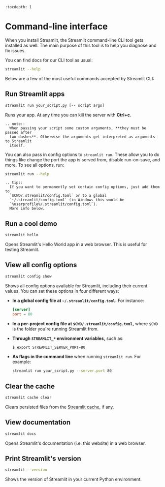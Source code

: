 ```eval_rst
:tocdepth: 1
```

# Command-line interface

When you install Streamlit, the Streamlit command-line CLI tool gets installed
as well. The main purpose of this tool is to help you diagnose and fix issues.

You can find docs for our CLI tool as usual:

```bash
streamlit --help
```

Below are a few of the most useful commands accepted by Streamlit CLI:

## Run Streamlit apps

```bash
streamlit run your_script.py [-- script args]
```

Runs your app. At any time you can kill the server with **Ctrl+c**.

```eval_rst
.. note::
  When passing your script some custom arguments, **they must be passed after
  two dashes**. Otherwise the arguments get interpreted as arguments to Streamlit
  itself.
```

You can also pass in config options to `streamlit run`. These allow you to do
things like change the port the app is served from, disable run-on-save, and
more. To see all options, run:

```bash
streamlit run --help
```

```eval_rst
.. tip::
  If you want to permanently set certain config options, just add them to
  `$CWD/.streamlit/config.toml` or to a global
  `~/.streamlit/config.toml` (in Windows this would be
  `%userprofile%/.streamlit/config.toml`).
  More info below.
```

## Run a cool demo

```bash
streamlit hello
```

Opens Streamlit's Hello World app in a web browser. This is useful for
testing Streamlit.

## View all config options

```bash
streamlit config show
```

Shows all config options available for Streamlit, including their current
values. You can set these options in four different ways:

- **In a global config file at `~/.streamlit/config.toml`.** For instance:

  ```toml
  [server]
  port = 80
  ```

- **In a per-project config file at `$CWD/.streamlit/config.toml`,** where
  `$CWD` is the folder you're running Streamlit from.

- **Through `STREAMLIT_*` environment variables,** such as:

  ```bash
  $ export STREAMLIT_SERVER_PORT=80
  ```

- **As flags in the command line** when running `streamlit run`. For example:

  ```bash
  streamlit run your_script.py --server.port 80
  ```

## Clear the cache

```bash
streamlit cache clear
```

Clears persisted files from the [Streamlit
cache](api.html#optimize-performance), if any.

## View documentation

```bash
streamlit docs
```

Opens Streamlit's documentation (i.e. this website) in a web browser.

## Print Streamlit's version

```bash
streamlit --version
```

Shows the version of Streamlit in your current Python environment.
